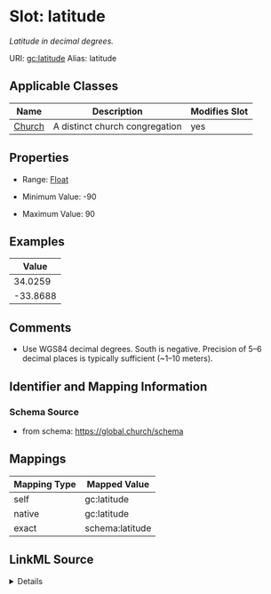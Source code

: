 

# Slot: latitude 


_Latitude in decimal degrees._





URI: [gc:latitude](https://global.church/schema/latitude)
Alias: latitude

<!-- no inheritance hierarchy -->





## Applicable Classes

| Name | Description | Modifies Slot |
| --- | --- | --- |
| [Church](Church.md) | A distinct church congregation |  yes  |







## Properties

* Range: [Float](Float.md)

* Minimum Value: -90

* Maximum Value: 90






## Examples

| Value |
| --- |
| 34.0259 |
| -33.8688 |

## Comments

* Use WGS84 decimal degrees. South is negative.
Precision of 5–6 decimal places is typically sufficient (~1–10 meters).


## Identifier and Mapping Information







### Schema Source


* from schema: https://global.church/schema




## Mappings

| Mapping Type | Mapped Value |
| ---  | ---  |
| self | gc:latitude |
| native | gc:latitude |
| exact | schema:latitude |




## LinkML Source

<details>
```yaml
name: latitude
description: Latitude in decimal degrees.
comments:
- 'Use WGS84 decimal degrees. South is negative.

  Precision of 5–6 decimal places is typically sufficient (~1–10 meters).

  '
examples:
- value: '34.0259'
  description: Approximate latitude for Malibu, CA.
- value: '-33.8688'
  description: Southern hemisphere example (Sydney).
in_subset:
- church_core
- public
from_schema: https://global.church/schema
exact_mappings:
- schema:latitude
rank: 1000
alias: latitude
domain_of:
- Church
range: float
minimum_value: -90
maximum_value: 90

```
</details>
